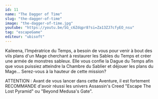 ```yaml
---
id: 11
name: "The Dagger of Time"
slug: "the-dagger-of-time"
image: "the-dagger-of-time.jpg"
youtube: "https://youtu.be/SG_c6Zdqpr8?si=Za13ZJ7cfyEO_nsu"
tag: "escapeGame"
editeur: "ubisoft"
---
```


Kaileena, l’Impératrice du Temps, a besoin de vous pour venir à bout des vils plans d'un Mage cherchant à restaurer les Sables du Temps et créer une armée de monstres sableux. Elle vous confie la Dague du Temps afin que vous puissiez atteindre la Chambre du Sablier et déjouer les plans du Mage... Serez-vous à la hauteur de cette mission?

ATTENTION : Avant de vous lancer dans cette Aventure, il est fortement RECOMMANDE d'avoir réussi les univers Assassin's Creed "Escape The Lost Pyramid" ou "Beyond Medusa's Gate".
